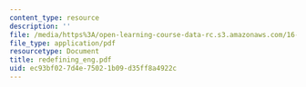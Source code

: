 ```yaml
---
content_type: resource
description: ''
file: /media/https%3A/open-learning-course-data-rc.s3.amazonaws.com/16-01-unified-engineering-i-ii-iii-iv-fall-2005-spring-2006/ec93bf027d4e75021b09d35ff8a4922c_redefining_eng.pdf
file_type: application/pdf
resourcetype: Document
title: redefining_eng.pdf
uid: ec93bf02-7d4e-7502-1b09-d35ff8a4922c
---
```

